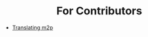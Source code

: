 <h1 align="center" style="font-weight: bold">
    For Contributors
</h1>

- [Translating m2p](translation.md)
